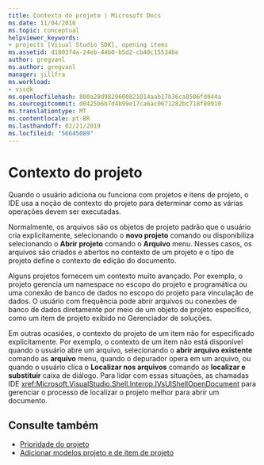 ```yaml
---
title: Contexto do projeto | Microsoft Docs
ms.date: 11/04/2016
ms.topic: conceptual
helpviewer_keywords:
- projects [Visual Studio SDK], opening items
ms.assetid: d1803f4a-24eb-44b0-b5d2-cb40c15534be
author: gregvanl
ms.author: gregvanl
manager: jillfra
ms.workload:
- vssdk
ms.openlocfilehash: 800a28d9829600821014aab17b36ca8506fd044a
ms.sourcegitcommit: d0425b6b7d4b99e17ca6ac0671282bc718f80910
ms.translationtype: MT
ms.contentlocale: pt-BR
ms.lasthandoff: 02/21/2019
ms.locfileid: "56645089"
---
```

# <a name="project-context"></a>Contexto do projeto
Quando o usuário adiciona ou funciona com projetos e itens de projeto, o IDE usa a noção de contexto do projeto para determinar como as várias operações devem ser executadas.

 Normalmente, os arquivos são os objetos de projeto padrão que o usuário cria explicitamente, selecionando o **novo projeto** comando ou disponibiliza selecionando o **Abrir projeto** comando o  **Arquivo** menu. Nesses casos, os arquivos são criados e abertos no contexto de um projeto e o tipo de projeto define o contexto de edição do documento.

 Alguns projetos fornecem um contexto muito avançado. Por exemplo, o projeto gerencia um namespace no escopo do projeto e programática ou uma conexão de banco de dados no escopo do projeto para vinculação de dados. O usuário com frequência pode abrir arquivos ou conexões de banco de dados diretamente por meio de um objeto de projeto específico, como um item de projeto exibido no Gerenciador de soluções.

 Em outras ocasiões, o contexto do projeto de um item não for especificado explicitamente. Por exemplo, o contexto de um item não está disponível quando o usuário abre um arquivo, selecionando o **abrir arquivo existente** comando as **arquivo** menu, quando o depurador opera em um arquivo, ou quando o usuário clica o **Localizar nos arquivos** comando as **localizar e substituir** caixa de diálogo. Para lidar com essas situações, as chamadas IDE <xref:Microsoft.VisualStudio.Shell.Interop.IVsUIShellOpenDocument> para gerenciar o processo de localizar o projeto melhor para abrir um documento.

## <a name="see-also"></a>Consulte também
- [Prioridade do projeto](../../extensibility/internals/project-priority.md)
- [Adicionar modelos projeto e de item de projeto](../../extensibility/internals/adding-project-and-project-item-templates.md)